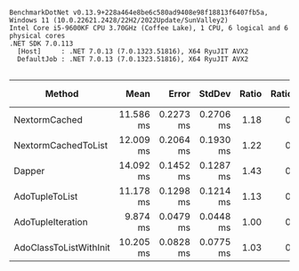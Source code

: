 ```

BenchmarkDotNet v0.13.9+228a464e8be6c580ad9408e98f18813f6407fb5a, Windows 11 (10.0.22621.2428/22H2/2022Update/SunValley2)
Intel Core i5-9600KF CPU 3.70GHz (Coffee Lake), 1 CPU, 6 logical and 6 physical cores
.NET SDK 7.0.113
  [Host]     : .NET 7.0.13 (7.0.1323.51816), X64 RyuJIT AVX2
  DefaultJob : .NET 7.0.13 (7.0.1323.51816), X64 RyuJIT AVX2


```
| Method                 | Mean      | Error     | StdDev    | Ratio | RatioSD | Gen0     | Gen1     | Gen2     | Allocated | Alloc Ratio |
|----------------------- |----------:|----------:|----------:|------:|--------:|---------:|---------:|---------:|----------:|------------:|
| NextormCached          | 11.586 ms | 0.2273 ms | 0.2706 ms |  1.18 |    0.03 | 468.7500 |        - |        - |   2.14 MB |        1.28 |
| NextormCachedToList    | 12.009 ms | 0.2064 ms | 0.1930 ms |  1.22 |    0.02 | 390.6250 | 281.2500 |        - |   2.22 MB |        1.32 |
| Dapper                 | 14.092 ms | 0.1452 ms | 0.1287 ms |  1.43 |    0.02 | 453.1250 | 265.6250 | 125.0000 |   2.84 MB |        1.69 |
| AdoTupleToList         | 11.178 ms | 0.1298 ms | 0.1214 ms |  1.13 |    0.01 | 421.8750 | 281.2500 | 281.2500 |   2.68 MB |        1.60 |
| AdoTupleIteration      |  9.874 ms | 0.0479 ms | 0.0448 ms |  1.00 |    0.00 | 359.3750 |        - |        - |   1.68 MB |        1.00 |
| AdoClassToListWithInit | 10.205 ms | 0.0828 ms | 0.0775 ms |  1.03 |    0.01 | 375.0000 | 296.8750 |        - |   2.21 MB |        1.32 |
